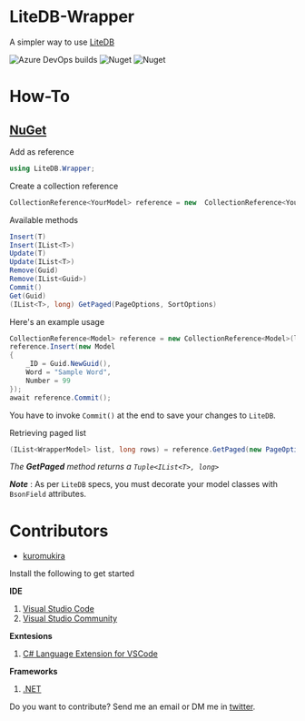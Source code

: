 # LiteDB-Wrapper
A simpler way to use [LiteDB](https://github.com/mbdavid/LiteDB)

<div>
<img alt="Azure DevOps builds" src="https://img.shields.io/azure-devops/build/norgelera/277d6eba-8304-42f5-8471-77737cf8ec7f/8.svg">
<img alt="Nuget" src="https://img.shields.io/nuget/dt/LiteDB.Wrapper">
<img alt="Nuget" src="https://img.shields.io/nuget/v/LiteDB.Wrapper">
</div>

# How-To

## [NuGet](https://www.nuget.org/packages/LiteDB.Wrapper/)

Add as reference
```c#
using LiteDB.Wrapper;
```

Create a collection reference
```c#
CollectionReference<YourModel> reference = new  CollectionReference<YourModel>("mydatabase.db", "my_collection");
```

Available methods
```c#
Insert(T)
Insert(IList<T>)
Update(T)
Update(IList<T>)
Remove(Guid)
Remove(IList<Guid>)
Commit()
Get(Guid)
(IList<T>, long) GetPaged(PageOptions, SortOptions)
```

Here's an example usage
```c#
CollectionReference<Model> reference = new CollectionReference<Model>(litedbloc, "insert_collection");
reference.Insert(new Model
{
	_ID = Guid.NewGuid(),
	Word = "Sample Word",
	Number = 99
});
await reference.Commit();
```
You have to invoke ```Commit()``` at the end to save your changes to ```LiteDB```.

Retrieving paged list
```c#
(IList<WrapperModel> list, long rows) = reference.GetPaged(new PageOptions(0, 10), new SortOptions(SortOptions.Order.DSC, "_id"));
```
*The **GetPaged** method returns a ```Tuple<IList<T>, long>```*

***Note*** : As per ``` LiteDB ``` specs, you must decorate your model classes with ```BsonField``` attributes.

# Contributors
- [kuromukira](https://www.twitter.com/norgelera)

Install the following to get started

**IDE**
1. [Visual Studio Code](https://code.visualstudio.com/) 
2. [Visual Studio Community](https://visualstudio.microsoft.com/downloads/)

**Exntesions**
1. [C# Language Extension for VSCode](https://marketplace.visualstudio.com/items?itemName=ms-vscode.csharp)

**Frameworks**
1. [.NET](https://www.microsoft.com/net/download)


Do you want to contribute? Send me an email or DM me in [twitter](https://www.twitter.com/norgelera).

